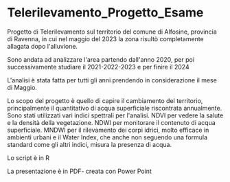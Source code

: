 # Telerilevamento_Progetto_Esame
Progetto di Telerilevamento sul territorio del comune di Alfosine, provincia di Ravenna, in cui nel maggio del 2023 la zona risultò completamente allagata dopo l'alluvione.


Sono andata ad analizzare l'area partendo dall'anno 2020, per poi successivamente studiare il 2021-2022-2023 e per finire il 2024


L'analisi è stata fatta per tutti gli anni prendendo in considerazione il mese di Maggio.


Lo scopo del progetto è quello di capire il cambiamento del territorio, principalmente il quantitativo di acqua superficiale riscontrata annualmente.
Sono stati utilizzati vari indici spettrali per l'analisi. NDVI per vedere la salute e la densità della vegetazione. NDWI per monitorare il contenuto di acqua superficiale. 
MNDWI per il rilevamento dei corpi idrici, molto efficace in ambienti urbani e il Water Index, che anche non seguendo una formula standard come gli altri indici, misura la presenza di acqua.



Lo script è in R



La presentazione è in PDF- creata con Power Point
